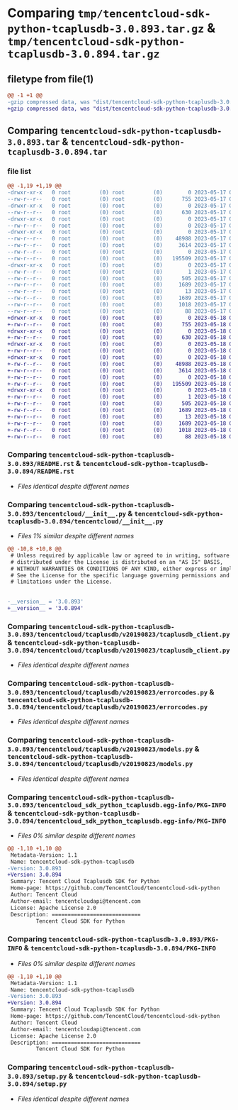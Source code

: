 # Comparing `tmp/tencentcloud-sdk-python-tcaplusdb-3.0.893.tar.gz` & `tmp/tencentcloud-sdk-python-tcaplusdb-3.0.894.tar.gz`

## filetype from file(1)

```diff
@@ -1 +1 @@
-gzip compressed data, was "dist/tencentcloud-sdk-python-tcaplusdb-3.0.893.tar", last modified: Wed May 17 03:40:47 2023, max compression
+gzip compressed data, was "dist/tencentcloud-sdk-python-tcaplusdb-3.0.894.tar", last modified: Thu May 18 00:37:16 2023, max compression
```

## Comparing `tencentcloud-sdk-python-tcaplusdb-3.0.893.tar` & `tencentcloud-sdk-python-tcaplusdb-3.0.894.tar`

### file list

```diff
@@ -1,19 +1,19 @@
-drwxr-xr-x   0 root         (0) root         (0)        0 2023-05-17 03:40:47.000000 tencentcloud-sdk-python-tcaplusdb-3.0.893/
--rw-r--r--   0 root         (0) root         (0)      755 2023-05-17 03:40:47.000000 tencentcloud-sdk-python-tcaplusdb-3.0.893/README.rst
-drwxr-xr-x   0 root         (0) root         (0)        0 2023-05-17 03:40:47.000000 tencentcloud-sdk-python-tcaplusdb-3.0.893/tencentcloud/
--rw-r--r--   0 root         (0) root         (0)      630 2023-05-17 03:40:47.000000 tencentcloud-sdk-python-tcaplusdb-3.0.893/tencentcloud/__init__.py
-drwxr-xr-x   0 root         (0) root         (0)        0 2023-05-17 03:40:47.000000 tencentcloud-sdk-python-tcaplusdb-3.0.893/tencentcloud/tcaplusdb/
--rw-r--r--   0 root         (0) root         (0)        0 2023-05-17 03:40:47.000000 tencentcloud-sdk-python-tcaplusdb-3.0.893/tencentcloud/tcaplusdb/__init__.py
-drwxr-xr-x   0 root         (0) root         (0)        0 2023-05-17 03:40:47.000000 tencentcloud-sdk-python-tcaplusdb-3.0.893/tencentcloud/tcaplusdb/v20190823/
--rw-r--r--   0 root         (0) root         (0)    48988 2023-05-17 03:40:47.000000 tencentcloud-sdk-python-tcaplusdb-3.0.893/tencentcloud/tcaplusdb/v20190823/tcaplusdb_client.py
--rw-r--r--   0 root         (0) root         (0)     3614 2023-05-17 03:40:47.000000 tencentcloud-sdk-python-tcaplusdb-3.0.893/tencentcloud/tcaplusdb/v20190823/errorcodes.py
--rw-r--r--   0 root         (0) root         (0)        0 2023-05-17 03:40:47.000000 tencentcloud-sdk-python-tcaplusdb-3.0.893/tencentcloud/tcaplusdb/v20190823/__init__.py
--rw-r--r--   0 root         (0) root         (0)   195509 2023-05-17 03:40:47.000000 tencentcloud-sdk-python-tcaplusdb-3.0.893/tencentcloud/tcaplusdb/v20190823/models.py
-drwxr-xr-x   0 root         (0) root         (0)        0 2023-05-17 03:40:47.000000 tencentcloud-sdk-python-tcaplusdb-3.0.893/tencentcloud_sdk_python_tcaplusdb.egg-info/
--rw-r--r--   0 root         (0) root         (0)        1 2023-05-17 03:40:47.000000 tencentcloud-sdk-python-tcaplusdb-3.0.893/tencentcloud_sdk_python_tcaplusdb.egg-info/dependency_links.txt
--rw-r--r--   0 root         (0) root         (0)      505 2023-05-17 03:40:47.000000 tencentcloud-sdk-python-tcaplusdb-3.0.893/tencentcloud_sdk_python_tcaplusdb.egg-info/SOURCES.txt
--rw-r--r--   0 root         (0) root         (0)     1689 2023-05-17 03:40:47.000000 tencentcloud-sdk-python-tcaplusdb-3.0.893/tencentcloud_sdk_python_tcaplusdb.egg-info/PKG-INFO
--rw-r--r--   0 root         (0) root         (0)       13 2023-05-17 03:40:47.000000 tencentcloud-sdk-python-tcaplusdb-3.0.893/tencentcloud_sdk_python_tcaplusdb.egg-info/top_level.txt
--rw-r--r--   0 root         (0) root         (0)     1689 2023-05-17 03:40:47.000000 tencentcloud-sdk-python-tcaplusdb-3.0.893/PKG-INFO
--rw-r--r--   0 root         (0) root         (0)     1018 2023-05-17 03:40:47.000000 tencentcloud-sdk-python-tcaplusdb-3.0.893/setup.py
--rw-r--r--   0 root         (0) root         (0)       88 2023-05-17 03:40:47.000000 tencentcloud-sdk-python-tcaplusdb-3.0.893/setup.cfg
+drwxr-xr-x   0 root         (0) root         (0)        0 2023-05-18 00:37:16.000000 tencentcloud-sdk-python-tcaplusdb-3.0.894/
+-rw-r--r--   0 root         (0) root         (0)      755 2023-05-18 00:37:16.000000 tencentcloud-sdk-python-tcaplusdb-3.0.894/README.rst
+drwxr-xr-x   0 root         (0) root         (0)        0 2023-05-18 00:37:16.000000 tencentcloud-sdk-python-tcaplusdb-3.0.894/tencentcloud/
+-rw-r--r--   0 root         (0) root         (0)      630 2023-05-18 00:37:16.000000 tencentcloud-sdk-python-tcaplusdb-3.0.894/tencentcloud/__init__.py
+drwxr-xr-x   0 root         (0) root         (0)        0 2023-05-18 00:37:16.000000 tencentcloud-sdk-python-tcaplusdb-3.0.894/tencentcloud/tcaplusdb/
+-rw-r--r--   0 root         (0) root         (0)        0 2023-05-18 00:37:16.000000 tencentcloud-sdk-python-tcaplusdb-3.0.894/tencentcloud/tcaplusdb/__init__.py
+drwxr-xr-x   0 root         (0) root         (0)        0 2023-05-18 00:37:16.000000 tencentcloud-sdk-python-tcaplusdb-3.0.894/tencentcloud/tcaplusdb/v20190823/
+-rw-r--r--   0 root         (0) root         (0)    48988 2023-05-18 00:37:16.000000 tencentcloud-sdk-python-tcaplusdb-3.0.894/tencentcloud/tcaplusdb/v20190823/tcaplusdb_client.py
+-rw-r--r--   0 root         (0) root         (0)     3614 2023-05-18 00:37:16.000000 tencentcloud-sdk-python-tcaplusdb-3.0.894/tencentcloud/tcaplusdb/v20190823/errorcodes.py
+-rw-r--r--   0 root         (0) root         (0)        0 2023-05-18 00:37:16.000000 tencentcloud-sdk-python-tcaplusdb-3.0.894/tencentcloud/tcaplusdb/v20190823/__init__.py
+-rw-r--r--   0 root         (0) root         (0)   195509 2023-05-18 00:37:16.000000 tencentcloud-sdk-python-tcaplusdb-3.0.894/tencentcloud/tcaplusdb/v20190823/models.py
+drwxr-xr-x   0 root         (0) root         (0)        0 2023-05-18 00:37:16.000000 tencentcloud-sdk-python-tcaplusdb-3.0.894/tencentcloud_sdk_python_tcaplusdb.egg-info/
+-rw-r--r--   0 root         (0) root         (0)        1 2023-05-18 00:37:16.000000 tencentcloud-sdk-python-tcaplusdb-3.0.894/tencentcloud_sdk_python_tcaplusdb.egg-info/dependency_links.txt
+-rw-r--r--   0 root         (0) root         (0)      505 2023-05-18 00:37:16.000000 tencentcloud-sdk-python-tcaplusdb-3.0.894/tencentcloud_sdk_python_tcaplusdb.egg-info/SOURCES.txt
+-rw-r--r--   0 root         (0) root         (0)     1689 2023-05-18 00:37:16.000000 tencentcloud-sdk-python-tcaplusdb-3.0.894/tencentcloud_sdk_python_tcaplusdb.egg-info/PKG-INFO
+-rw-r--r--   0 root         (0) root         (0)       13 2023-05-18 00:37:16.000000 tencentcloud-sdk-python-tcaplusdb-3.0.894/tencentcloud_sdk_python_tcaplusdb.egg-info/top_level.txt
+-rw-r--r--   0 root         (0) root         (0)     1689 2023-05-18 00:37:16.000000 tencentcloud-sdk-python-tcaplusdb-3.0.894/PKG-INFO
+-rw-r--r--   0 root         (0) root         (0)     1018 2023-05-18 00:37:16.000000 tencentcloud-sdk-python-tcaplusdb-3.0.894/setup.py
+-rw-r--r--   0 root         (0) root         (0)       88 2023-05-18 00:37:16.000000 tencentcloud-sdk-python-tcaplusdb-3.0.894/setup.cfg
```

### Comparing `tencentcloud-sdk-python-tcaplusdb-3.0.893/README.rst` & `tencentcloud-sdk-python-tcaplusdb-3.0.894/README.rst`

 * *Files identical despite different names*

### Comparing `tencentcloud-sdk-python-tcaplusdb-3.0.893/tencentcloud/__init__.py` & `tencentcloud-sdk-python-tcaplusdb-3.0.894/tencentcloud/__init__.py`

 * *Files 1% similar despite different names*

```diff
@@ -10,8 +10,8 @@
 # Unless required by applicable law or agreed to in writing, software
 # distributed under the License is distributed on an "AS IS" BASIS,
 # WITHOUT WARRANTIES OR CONDITIONS OF ANY KIND, either express or implied.
 # See the License for the specific language governing permissions and
 # limitations under the License.
 
 
-__version__ = '3.0.893'
+__version__ = '3.0.894'
```

### Comparing `tencentcloud-sdk-python-tcaplusdb-3.0.893/tencentcloud/tcaplusdb/v20190823/tcaplusdb_client.py` & `tencentcloud-sdk-python-tcaplusdb-3.0.894/tencentcloud/tcaplusdb/v20190823/tcaplusdb_client.py`

 * *Files identical despite different names*

### Comparing `tencentcloud-sdk-python-tcaplusdb-3.0.893/tencentcloud/tcaplusdb/v20190823/errorcodes.py` & `tencentcloud-sdk-python-tcaplusdb-3.0.894/tencentcloud/tcaplusdb/v20190823/errorcodes.py`

 * *Files identical despite different names*

### Comparing `tencentcloud-sdk-python-tcaplusdb-3.0.893/tencentcloud/tcaplusdb/v20190823/models.py` & `tencentcloud-sdk-python-tcaplusdb-3.0.894/tencentcloud/tcaplusdb/v20190823/models.py`

 * *Files identical despite different names*

### Comparing `tencentcloud-sdk-python-tcaplusdb-3.0.893/tencentcloud_sdk_python_tcaplusdb.egg-info/PKG-INFO` & `tencentcloud-sdk-python-tcaplusdb-3.0.894/tencentcloud_sdk_python_tcaplusdb.egg-info/PKG-INFO`

 * *Files 0% similar despite different names*

```diff
@@ -1,10 +1,10 @@
 Metadata-Version: 1.1
 Name: tencentcloud-sdk-python-tcaplusdb
-Version: 3.0.893
+Version: 3.0.894
 Summary: Tencent Cloud Tcaplusdb SDK for Python
 Home-page: https://github.com/TencentCloud/tencentcloud-sdk-python
 Author: Tencent Cloud
 Author-email: tencentcloudapi@tencent.com
 License: Apache License 2.0
 Description: ============================
         Tencent Cloud SDK for Python
```

### Comparing `tencentcloud-sdk-python-tcaplusdb-3.0.893/PKG-INFO` & `tencentcloud-sdk-python-tcaplusdb-3.0.894/PKG-INFO`

 * *Files 0% similar despite different names*

```diff
@@ -1,10 +1,10 @@
 Metadata-Version: 1.1
 Name: tencentcloud-sdk-python-tcaplusdb
-Version: 3.0.893
+Version: 3.0.894
 Summary: Tencent Cloud Tcaplusdb SDK for Python
 Home-page: https://github.com/TencentCloud/tencentcloud-sdk-python
 Author: Tencent Cloud
 Author-email: tencentcloudapi@tencent.com
 License: Apache License 2.0
 Description: ============================
         Tencent Cloud SDK for Python
```

### Comparing `tencentcloud-sdk-python-tcaplusdb-3.0.893/setup.py` & `tencentcloud-sdk-python-tcaplusdb-3.0.894/setup.py`

 * *Files identical despite different names*

